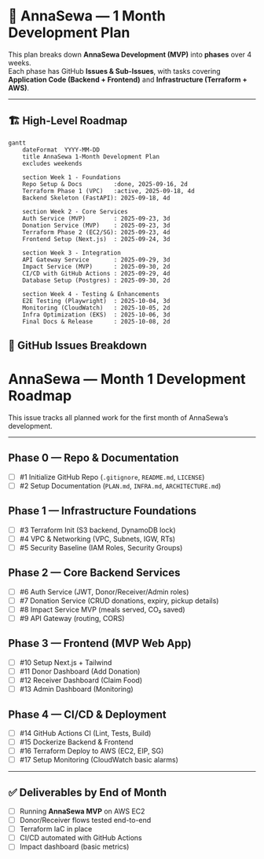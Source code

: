 # 📅 AnnaSewa — 1 Month Development Plan

This plan breaks down **AnnaSewa Development (MVP)** into **phases** over 4 weeks.  
Each phase has GitHub **Issues & Sub-Issues**, with tasks covering **Application Code (Backend + Frontend)** and **Infrastructure (Terraform + AWS)**.

---

## 🏗️ High-Level Roadmap

```mermaid
gantt
    dateFormat  YYYY-MM-DD
    title AnnaSewa 1-Month Development Plan
    excludes weekends

    section Week 1 - Foundations
    Repo Setup & Docs         :done, 2025-09-16, 2d
    Terraform Phase 1 (VPC)   :active, 2025-09-18, 4d
    Backend Skeleton (FastAPI): 2025-09-18, 4d

    section Week 2 - Core Services
    Auth Service (MVP)        : 2025-09-23, 3d
    Donation Service (MVP)    : 2025-09-23, 3d
    Terraform Phase 2 (EC2/SG): 2025-09-23, 4d
    Frontend Setup (Next.js)  : 2025-09-24, 3d

    section Week 3 - Integration
    API Gateway Service       : 2025-09-29, 3d
    Impact Service (MVP)      : 2025-09-30, 2d
    CI/CD with GitHub Actions : 2025-09-29, 4d
    Database Setup (Postgres) : 2025-09-30, 2d

    section Week 4 - Testing & Enhancements
    E2E Testing (Playwright)  : 2025-10-04, 3d
    Monitoring (CloudWatch)   : 2025-10-05, 2d
    Infra Optimization (EKS)  : 2025-10-06, 3d
    Final Docs & Release      : 2025-10-08, 2d
```
## 📂 GitHub Issues Breakdown

# AnnaSewa — Month 1 Development Roadmap

This issue tracks all planned work for the first month of AnnaSewa’s development.  

---

## Phase 0 — Repo & Documentation
- [ ] #1 Initialize GitHub Repo (`.gitignore`, `README.md`, `LICENSE`)
- [ ] #2 Setup Documentation (`PLAN.md`, `INFRA.md`, `ARCHITECTURE.md`)

## Phase 1 — Infrastructure Foundations
- [ ] #3 Terraform Init (S3 backend, DynamoDB lock)
- [ ] #4 VPC & Networking (VPC, Subnets, IGW, RTs)
- [ ] #5 Security Baseline (IAM Roles, Security Groups)

## Phase 2 — Core Backend Services
- [ ] #6 Auth Service (JWT, Donor/Receiver/Admin roles)
- [ ] #7 Donation Service (CRUD donations, expiry, pickup details)
- [ ] #8 Impact Service MVP (meals served, CO₂ saved)
- [ ] #9 API Gateway (routing, CORS)

## Phase 3 — Frontend (MVP Web App)
- [ ] #10 Setup Next.js + Tailwind
- [ ] #11 Donor Dashboard (Add Donation)
- [ ] #12 Receiver Dashboard (Claim Food)
- [ ] #13 Admin Dashboard (Monitoring)

## Phase 4 — CI/CD & Deployment
- [ ] #14 GitHub Actions CI (Lint, Tests, Build)
- [ ] #15 Dockerize Backend & Frontend
- [ ] #16 Terraform Deploy to AWS (EC2, EIP, SG)
- [ ] #17 Setup Monitoring (CloudWatch basic alarms)

---

## ✅ Deliverables by End of Month
- [ ] Running **AnnaSewa MVP** on AWS EC2
- [ ] Donor/Receiver flows tested end-to-end
- [ ] Terraform IaC in place
- [ ] CI/CD automated with GitHub Actions
- [ ] Impact dashboard (basic metrics)
